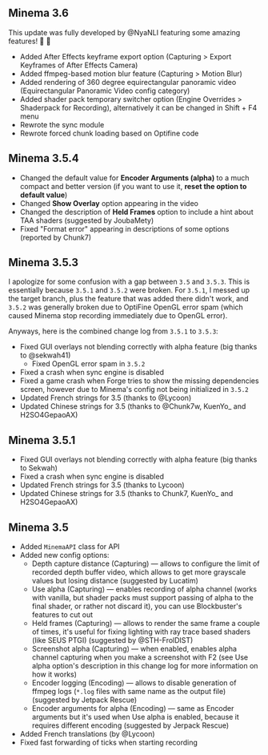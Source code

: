 ## Minema 3.6

This update was fully developed by @NyaNLI featuring some amazing features! 👏 🥳 

* Added After Effects keyframe export option (Capturing > Export Keyframes of After Effects Camera)
* Added ffmpeg-based motion blur feature (Capturing > Motion Blur)
* Added rendering of 360 degree equirectangular panoramic video (Equirectangular Panoramic Video config category)
* Added shader pack temporary switcher option (Engine Overrides > Shaderpack for Recording), alternatively it can be changed in Shift + F4 menu
* Rewrote the sync module
* Rewrote forced chunk loading based on Optifine code

## Minema 3.5.4

* Changed the default value for **Encoder Arguments (alpha)** to a much compact and better version (if you want to use it, **reset the option to default value**)
* Changed **Show Overlay** option appearing in the video
* Changed the description of **Held Frames** option to include a hint about TAA shaders (suggested by JoubaMety)
* Fixed "Format error" appearing in descriptions of some options (reported by Chunk7)

## Minema 3.5.3

I apologize for some confusion with a gap between `3.5` and `3.5.3`. This is essentially because `3.5.1` and `3.5.2` were broken. For `3.5.1`, I messed up the target branch, plus the feature that was added there didn't work, and `3.5.2` was generally broken due to OptiFine OpenGL error spam (which caused Minema stop recording immediately due to OpenGL error).

Anyways, here is the combined change log from `3.5.1` to `3.5.3`:

* Fixed GUI overlays not blending correctly with alpha feature (big thanks to @sekwah41)
    * Fixed OpenGL error spam in `3.5.2`
* Fixed a crash when sync engine is disabled
* Fixed a game crash when Forge tries to show the missing dependencies screen, however due to Minema's config not being initialized in `3.5.2`
* Updated French strings for 3.5 (thanks to @Lycoon)
* Updated Chinese strings for 3.5 (thanks to @Chunk7w, KuenYo_ and H2SO4GepaoAX)

## Minema 3.5.1

* Fixed GUI overlays not blending correctly with alpha feature (big thanks to Sekwah)
* Fixed a crash when sync engine is disabled
* Updated French strings for 3.5 (thanks to Lycoon)
* Updated Chinese strings for 3.5 (thanks to Chunk7, KuenYo_ and H2SO4GepaoAX)

## Minema 3.5

<?php echo youtube('GZAstZs8G74', $domain) ?> 

* Added `MinemaAPI` class for API
* Added new config options:
	* Depth capture distance (Capturing) — allows to configure the limit of recorded depth buffer video, which allows to get more grayscale values but losing distance (suggested by Lucatim)
	* Use alpha (Capturing) — enables recording of alpha channel (works with vanilla, but shader packs must support passing of alpha to the final shader, or rather not discard it), you can use Blockbuster's features to cut out 
	* Held frames (Capturing) — allows to render the same frame a couple of times, it's useful for fixing lighting with ray trace based shaders (like SEUS PTGI) (suggested by @STH-FrolDIST)
	* Screenshot alpha (Capturing) — when enabled, enables alpha channel capturing when you make a screenshot with F2 (see Use alpha option's description in this change log for more information on how it works)
	* Encoder logging (Encoding) — allows to disable generation of ffmpeg logs (`*.log` files with same name as the output file) (suggested by Jetpack Rescue)
	* Encoder arguments for alpha (Encoding) — same as Encoder arguments but it's used when Use alpha is enabled, because it requires different encoding (suggested by Jerpack Rescue)
* Added French translations (by @Lycoon)
* Fixed fast forwarding of ticks when starting recording
